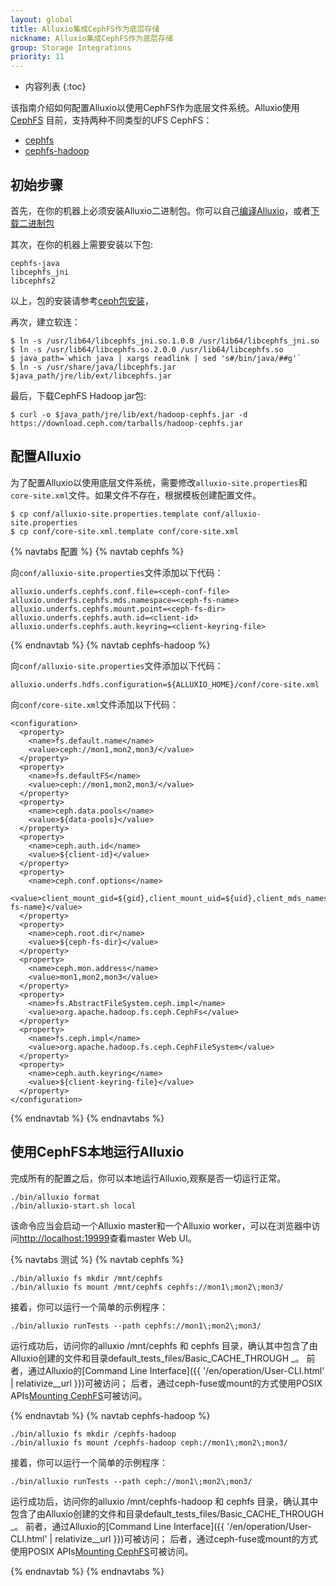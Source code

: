 ```yaml
---
layout: global
title: Alluxio集成CephFS作为底层存储
nickname: Alluxio集成CephFS作为底层存储
group: Storage Integrations
priority: 11
---
```


* 内容列表
{:toc}

该指南介绍如何配置Alluxio以使用CephFS作为底层文件系统。Alluxio使用[CephFS](https://docs.ceph.com/en/latest/cephfs/)
目前，支持两种不同类型的UFS CephFS：
- [cephfs](https://docs.ceph.com/en/latest/cephfs/api/libcephfs-java/)
- [cephfs-hadoop](https://docs.ceph.com/en/nautilus/cephfs/hadoop/)

## 初始步骤

首先，在你的机器上必须安装Alluxio二进制包。你可以自己[编译Alluxio](Building-Alluxio-From-Source.html)，或者[下载二进制包](Running-Alluxio-Locally.html)

其次，在你的机器上需要安装以下包:

```
cephfs-java
libcephfs_jni
libcephfs2
```

以上，包的安装请参考[ceph包安装](https://docs.ceph.com/en/latest/install/get-packages/)，

再次，建立软连：

```
$ ln -s /usr/lib64/libcephfs_jni.so.1.0.0 /usr/lib64/libcephfs_jni.so
$ ln -s /usr/lib64/libcephfs.so.2.0.0 /usr/lib64/libcephfs.so
$ java_path=`which java | xargs readlink | sed 's#/bin/java/##g'`
$ ln -s /usr/share/java/libcephfs.jar $java_path/jre/lib/ext/libcephfs.jar
```

最后，下载CephFS Hadoop jar包:

```
$ curl -o $java_path/jre/lib/ext/hadoop-cephfs.jar -d https://download.ceph.com/tarballs/hadoop-cephfs.jar
```

## 配置Alluxio

为了配置Alluxio以使用底层文件系统，需要修改`alluxio-site.properties`和`core-site.xml`文件。如果文件不存在，根据模板创建配置文件。

```console
$ cp conf/alluxio-site.properties.template conf/alluxio-site.properties
$ cp conf/core-site.xml.template conf/core-site.xml
```

{% navtabs 配置 %}
{% navtab cephfs %}

向`conf/alluxio-site.properties`文件添加以下代码：

```
alluxio.underfs.cephfs.conf.file=<ceph-conf-file>
alluxio.underfs.cephfs.mds.namespace=<ceph-fs-name>
alluxio.underfs.cephfs.mount.point=<ceph-fs-dir>
alluxio.underfs.cephfs.auth.id=<client-id>
alluxio.underfs.cephfs.auth.keyring=<client-keyring-file>
```

{% endnavtab %}
{% navtab cephfs-hadoop %}

向`conf/alluxio-site.properties`文件添加以下代码：

```
alluxio.underfs.hdfs.configuration=${ALLUXIO_HOME}/conf/core-site.xml
```

向`conf/core-site.xml`文件添加以下代码：

```
<configuration>
  <property>
    <name>fs.default.name</name>
    <value>ceph://mon1,mon2,mon3/</value>
  </property>
  <property>
    <name>fs.defaultFS</name>
    <value>ceph://mon1,mon2,mon3/</value>
  </property>
  <property>
    <name>ceph.data.pools</name>
    <value>${data-pools}</value>
  </property>
  <property>
    <name>ceph.auth.id</name>
    <value>${client-id}</value>
  </property>
  <property>
    <name>ceph.conf.options</name>
    <value>client_mount_gid=${gid},client_mount_uid=${uid},client_mds_namespace=${ceph-fs-name}</value>
  </property>
  <property>
    <name>ceph.root.dir</name>
    <value>${ceph-fs-dir}</value>
  </property>
  <property>
    <name>ceph.mon.address</name>
    <value>mon1,mon2,mon3</value>
  </property>
  <property>
    <name>fs.AbstractFileSystem.ceph.impl</name>
    <value>org.apache.hadoop.fs.ceph.CephFs</value>
  </property>
  <property>
    <name>fs.ceph.impl</name>
    <value>org.apache.hadoop.fs.ceph.CephFileSystem</value>
  </property>
  <property>
    <name>ceph.auth.keyring</name>
    <value>${client-keyring-file}</value>
  </property>
</configuration>
```

{% endnavtab %}
{% endnavtabs %}

## 使用CephFS本地运行Alluxio

完成所有的配置之后，你可以本地运行Alluxio,观察是否一切运行正常。

```
./bin/alluxio format
./bin/alluxio-start.sh local
```

该命令应当会启动一个Alluxio master和一个Alluxio worker，可以在浏览器中访问[http://localhost:19999](http://localhost:19999)查看master Web UI。

{% navtabs 测试 %}
{% navtab cephfs %}

```
./bin/alluxio fs mkdir /mnt/cephfs
./bin/alluxio fs mount /mnt/cephfs cephfs://mon1\;mon2\;mon3/
```
接着，你可以运行一个简单的示例程序：

```
./bin/alluxio runTests --path cephfs://mon1\;mon2\;mon3/
```

运行成功后，访问你的alluxio /mnt/cephfs 和 cephfs <cephfs-fs-dir> 目录，确认其中包含了由Alluxio创建的文件和目录default_tests_files/Basic_CACHE_THROUGH _。
前者，通过Alluxio的[Command Line Interface]({{ '/en/operation/User-CLI.html' | relativize__url }})可被访问；
后者，通过ceph-fuse或mount的方式使用POSIX APIs[Mounting CephFS](https://docs.ceph.com/en/latest/cephfs/#mounting-cephfs)可被访问。

{% endnavtab %}
{% navtab cephfs-hadoop %}

```
./bin/alluxio fs mkdir /cephfs-hadoop
./bin/alluxio fs mount /cephfs-hadoop ceph://mon1\;mon2\;mon3/
```
接着，你可以运行一个简单的示例程序：

```
./bin/alluxio runTests --path ceph://mon1\;mon2\;mon3/
```

运行成功后，访问你的alluxio /mnt/cephfs-hadoop 和 cephfs <cephfs-fs-dir> 目录，确认其中包含了由Alluxio创建的文件和目录default_tests_files/Basic_CACHE_THROUGH _。
前者，通过Alluxio的[Command Line Interface]({{ '/en/operation/User-CLI.html' | relativize__url }})可被访问；
后者，通过ceph-fuse或mount的方式使用POSIX APIs[Mounting CephFS](https://docs.ceph.com/en/latest/cephfs/#mounting-cephfs)可被访问。

{% endnavtab %}
{% endnavtabs %}

